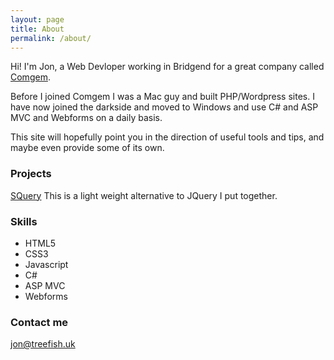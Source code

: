 ```yaml
---
layout: page
title: About
permalink: /about/
---
```


Hi! I'm Jon, a Web Devloper working in Bridgend for a great company called [Comgem](comgem.com). 

Before I joined Comgem I was a Mac guy and built PHP/Wordpress sites. I have now joined the darkside and moved to Windows and use C# and ASP MVC and Webforms on a daily basis.

This site will hopefully point you in the direction of useful tools and tips, and maybe even provide some of its own.

### Projects

[SQuery](http://treefish.uk/SQuery)
This is a light weight alternative to JQuery I put together.

### Skills

* HTML5
* CSS3
* Javascript
* C#
* ASP MVC
* Webforms

### Contact me

[jon@treefish.uk](mailto:jon@treefish.uk)